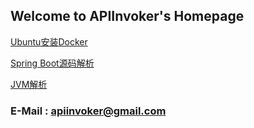 ## Welcome to APIInvoker's Homepage

[Ubuntu安装Docker](https://apiinvoker.github.io/article/Docker/Docker.md)

[Spring Boot源码解析](https://apiinvoker.github.io/article/SpringBoot源码解析.html)

[JVM解析](https://apiinvoker.github.io/article/JVM/JVM.html)

### E-Mail : apiinvoker@gmail.com

